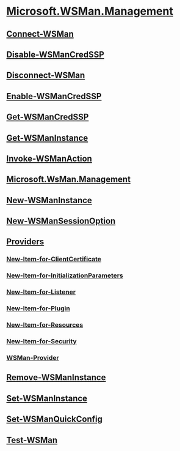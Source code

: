 #  [Microsoft.WSMan.Management](Microsoft.WSMan.Management.md)
##  [Connect-WSMan](connect-wsman.md)
##  [Disable-WSManCredSSP](disable-wsmancredssp.md)
##  [Disconnect-WSMan](disconnect-wsman.md)
##  [Enable-WSManCredSSP](enable-wsmancredssp.md)
##  [Get-WSManCredSSP](get-wsmancredssp.md)
##  [Get-WSManInstance](get-wsmaninstance.md)
##  [Invoke-WSManAction](invoke-wsmanaction.md)
##  [Microsoft.WsMan.Management](microsoft.wsman.management.md)
##  [New-WSManInstance](new-wsmaninstance.md)
##  [New-WSManSessionOption](new-wsmansessionoption.md)
##  [Providers]()
###  [New-Item-for-ClientCertificate](providers/new-item-for-clientcertificate.md)
###  [New-Item-for-InitializationParameters](providers/new-item-for-initializationparameters.md)
###  [New-Item-for-Listener](providers/new-item-for-listener.md)
###  [New-Item-for-Plugin](providers/new-item-for-plugin.md)
###  [New-Item-for-Resources](providers/new-item-for-resources.md)
###  [New-Item-for-Security](providers/new-item-for-security.md)
###  [WSMan-Provider](providers/wsman-provider.md)
##  [Remove-WSManInstance](remove-wsmaninstance.md)
##  [Set-WSManInstance](set-wsmaninstance.md)
##  [Set-WSManQuickConfig](set-wsmanquickconfig.md)
##  [Test-WSMan](test-wsman.md)
